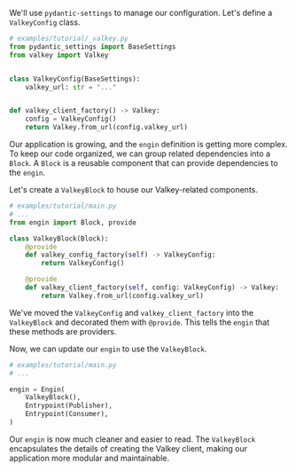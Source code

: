 We'll use `pydantic-settings` to manage our configuration. Let's define a `ValkeyConfig` class.

```python
# examples/tutorial/_valkey.py
from pydantic_settings import BaseSettings
from valkey import Valkey


class ValkeyConfig(BaseSettings):
    valkey_url: str = "..."


def valkey_client_factory() -> Valkey:
    config = ValkeyConfig()
    return Valkey.from_url(config.valkey_url)
```

Our application is growing, and the `engin` definition is getting more complex. To keep our code organized, we can group related dependencies into a `Block`. A `Block` is a reusable component that can provide dependencies to the `engin`.

Let's create a `ValkeyBlock` to house our Valkey-related components.

```python
# examples/tutorial/main.py
# ...
from engin import Block, provide

class ValkeyBlock(Block):
    @provide
    def valkey_config_factory(self) -> ValkeyConfig:
        return ValkeyConfig()

    @provide
    def valkey_client_factory(self, config: ValkeyConfig) -> Valkey:
        return Valkey.from_url(config.valkey_url)
```

We've moved the `ValkeyConfig` and `valkey_client_factory` into the `ValkeyBlock` and decorated them with `@provide`. This tells the `engin` that these methods are providers.

Now, we can update our `engin` to use the `ValkeyBlock`.

```python
# examples/tutorial/main.py
# ...

engin = Engin(
    ValkeyBlock(),
    Entrypoint(Publisher),
    Entrypoint(Consumer),
)
```

Our `engin` is now much cleaner and easier to read. The `ValkeyBlock` encapsulates the details of creating the Valkey client, making our application more modular and maintainable.
